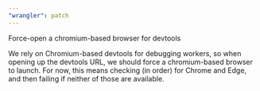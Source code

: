 ```yaml
---
"wrangler": patch
---
```


Force-open a chromium-based browser for devtools

We rely on Chromium-based devtools for debugging workers, so when opening up the devtools URL,
we should force a chromium-based browser to launch. For now, this means checking (in order)
for Chrome and Edge, and then failing if neither of those are available.
